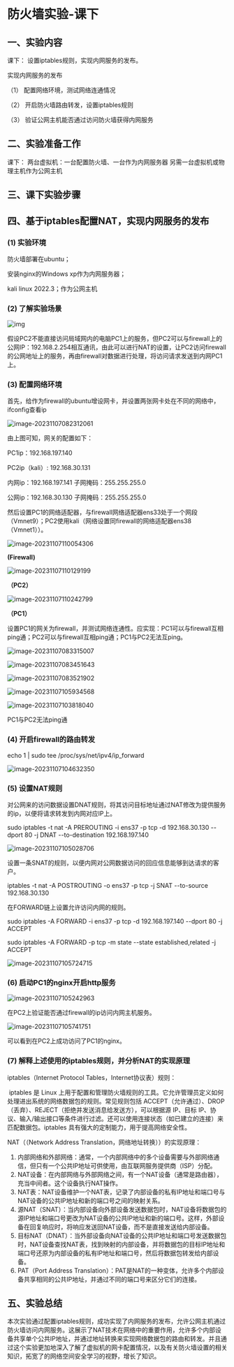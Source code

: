 # 防火墙实验-课下

## 一、实验内容

课下：
设置iptables规则，实现内网服务的发布。

实现内网服务的发布

（1） 配置网络环境，测试网络连通情况

（2） 开启防火墙路由转发，设置iptables规则

（3） 验证公网主机能否通过访问防火墙获得内网服务

## 二、实验准备工作

课下：
两台虚拟机：一台配置防火墙、一台作为内网服务器
另需一台虚拟机或物理主机作为公网主机

## 三、课下实验步骤

## 四、基于iptables配置NAT，实现内网服务的发布

### (1) 实验环境

防火墙部署在ubuntu；

安装nginx的Windows xp作为内网服务器；

kali linux 2022.3；作为公网主机

### (2) 了解实验场景

![img](http://typora-image-fengchen.oss-cn-beijing.aliyuncs.com/img/wps1.jpg) 

假设PC2不能直接访问局域网内的电脑PC1上的服务，但PC2可以与firewall上的公网IP：192.168.2.254相互通讯，由此可以进行NAT的设置，让PC2访问firewall的公网地址上的服务，再由firewall对数据进行处理，将访问请求发送到内网PC1上。

### (3) 配置网络环境

首先，给作为firewall的ubuntu增设网卡，并设置两张网卡处在不同的网络中，ifconfig查看ip

![image-20231107082312061](http://typora-image-fengchen.oss-cn-beijing.aliyuncs.com/img/image-20231107082312061.png)

由上图可知，网关的配置如下：

PC1ip：192.168.197.140

PC2ip（kali）:   192.168.30.131

内网ip：192.168.197.141 子网掩码：255.255.255.0

公网ip：192.168.30.130 子网掩码：255.255.255.0

然后设置PC1的网络适配器，与firewall网络适配器ens33处于一个网段（Vmnet9）；PC2使用kali（网络设置同firewall的网络适配器ens38（Vmnet1））。

![image-20231107110054306](http://typora-image-fengchen.oss-cn-beijing.aliyuncs.com/img/image-20231107110054306.png)

**(Firewall)**

![image-20231107110129199](http://typora-image-fengchen.oss-cn-beijing.aliyuncs.com/img/image-20231107110129199.png)

**（PC2）**

![image-20231107110242799](http://typora-image-fengchen.oss-cn-beijing.aliyuncs.com/img/image-20231107110242799.png)

**（PC1）**



设置PC1的网关为firewall，并测试网络连通性。应实现：PC1可以与firewall互相ping通；PC2可以与firewall互相ping通；PC1与PC2无法互ping。 

![image-20231107083315007](http://typora-image-fengchen.oss-cn-beijing.aliyuncs.com/img/image-20231107083315007.png)



![image-20231107083451643](http://typora-image-fengchen.oss-cn-beijing.aliyuncs.com/img/image-20231107083451643.png)

![image-20231107083521902](http://typora-image-fengchen.oss-cn-beijing.aliyuncs.com/img/image-20231107083521902.png)

![image-20231107105934568](http://typora-image-fengchen.oss-cn-beijing.aliyuncs.com/img/image-20231107105934568.png)

![image-20231107103818040](http://typora-image-fengchen.oss-cn-beijing.aliyuncs.com/img/image-20231107103818040.png)

PC1与PC2无法ping通

### (4) 开启firewall的路由转发

echo 1 | sudo tee /proc/sys/net/ipv4/ip_forward

![image-20231107104632350](http://typora-image-fengchen.oss-cn-beijing.aliyuncs.com/img/image-20231107104632350.png)

### (5) 设置NAT规则

对公网来的访问数据设置DNAT规则，将其访问目标地址通过NAT修改为提供服务的ip，以便将请求转发到内网对应IP上。

sudo iptables -t nat -A PREROUTING -i ens37 -p tcp -d 192.168.30.130 --dport 80 -j DNAT --to-destination 192.168.197.140 

![image-20231107105028706](http://typora-image-fengchen.oss-cn-beijing.aliyuncs.com/img/image-20231107105028706.png)

设置一条SNAT的规则，以便内网对公网数据访问的回应信息能够到达请求的客户。

iptables -t nat -A POSTROUTING -o ens37 -p tcp -j SNAT --to-source 192.168.30.130

在FORWARD链上设置允许访问内网的规则。

sudo iptables -A FORWARD -i ens37 -p tcp -d 192.168.197.140  --dport 80 -j ACCEPT

sudo iptables -A FORWARD -p tcp -m state --state established,related -j ACCEPT

![image-20231107105724715](http://typora-image-fengchen.oss-cn-beijing.aliyuncs.com/img/image-20231107105724715.png)

### (6) 启动PC1的nginx开启http服务  

![image-20231107105242963](http://typora-image-fengchen.oss-cn-beijing.aliyuncs.com/img/image-20231107105242963.png)

在PC2上验证能否通过firewall的ip访问内网主机服务。 

![image-20231107105741751](http://typora-image-fengchen.oss-cn-beijing.aliyuncs.com/img/image-20231107105741751.png)

可以看到在PC2上成功访问了PC1的nginx。

### (7) 解释上述使用的iptables规则，并分析NAT的实现原理

iptables（Internet Protocol Tables，Internet协议表）规则：

​	iptables 是 Linux 上用于配置和管理防火墙规则的工具。它允许管理员定义如何处理进出系统的网络数据包的规则。常见规则包括 ACCEPT（允许通过）、DROP（丢弃）、REJECT（拒绝并发送消息给发送方），可以根据源 IP、目标 IP、协议、输入/输出接口等条件进行过滤。还可以使用连接状态（如已建立的连接）来匹配数据包。iptables 具有强大的定制能力，用于提高网络安全性。

NAT（（Network Address Translation，网络地址转换））的实现原理：

1. 内部网络和外部网络：通常，一个内部网络中的多个设备需要与外部网络通信，但只有一个公共IP地址可供使用，由互联网服务提供商（ISP）分配。
2. NAT设备：在内部网络与外部网络之间，有一个NAT设备（通常是路由器），充当中间者。这个设备执行NAT操作。
3. NAT表：NAT设备维护一个NAT表，记录了内部设备的私有IP地址和端口号与NAT设备的公共IP地址和新的端口号之间的映射关系。
4. 源NAT（SNAT）：当内部设备向外部设备发送数据包时，NAT设备将数据包的源IP地址和端口号更改为NAT设备的公共IP地址和新的端口号。这样，外部设备在回复响应时，将响应发送回NAT设备，而不是直接发送给内部设备。
5. 目标NAT（DNAT）：当外部设备向NAT设备的公共IP地址和端口号发送数据包时，NAT设备查找NAT表，找到映射的内部设备，并将数据包的目标IP地址和端口号还原为内部设备的私有IP地址和端口号，然后将数据包转发给内部设备。
6. PAT（Port Address Translation）：PAT是NAT的一种变体，允许多个内部设备共享相同的公共IP地址，并通过不同的端口号来区分它们的连接。

## 五、实验总结

​			本次实验通过配置iptables规则，成功实现了内网服务的发布，允许公网主机通过防火墙访问内网服务。这展示了NAT技术在网络中的重要作用，允许多个内部设备共享单个公共IP地址，并通过地址转换来实现网络数据包的路由和转发。并且通过这个实验更加地深入了解了虚拟机的网卡配置情况，以及有关防火墙设置的相关知识，拓宽了的网络空间安全学习的视野，增长了知识。